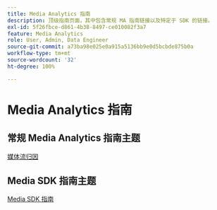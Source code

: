 ```yaml
---
title: Media Analytics 指南
description: 顶级指南页面，其中包含常规 MA 指南链接以及特定于 SDK 的链接。
exl-id: 5f26fbce-d861-4b38-8497-ce010082f3a7
feature: Media Analytics
role: User, Admin, Data Engineer
source-git-commit: a73ba98e025e0a915a5136bb9e0d5bcbde875b0a
workflow-type: tm+mt
source-wordcount: '32'
ht-degree: 100%

---
```


# Media Analytics 指南

## 常规 Media Analytics 指南主题

[媒体流归因](/help/media-analytics-cookbook/media-dimensions.md)

## Media SDK 指南主题

[Media SDK 指南](/help/use-cases/cookbook/sdk-cookbook-overview.md)
